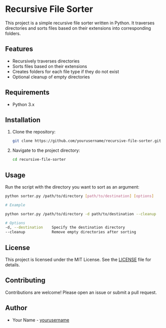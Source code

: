 # Recursive File Sorter

This project is a simple recursive file sorter written in Python. It traverses directories and sorts files based on their extensions into corresponding folders.

## Features

- Recursively traverses directories
- Sorts files based on their extensions
- Creates folders for each file type if they do not exist
- Optional cleanup of empty directories

## Requirements

- Python 3.x

## Installation

1. Clone the repository:
    ```sh
    git clone https://github.com/yourusername/recursive-file-sorter.git
    ```
2. Navigate to the project directory:
    ```sh
    cd recursive-file-sorter
    ```

## Usage

Run the script with the directory you want to sort as an argument:
```sh
python sorter.py /path/to/directory [path/to/destination] [options]

# Example

python sorter.py /path/to/directory -d path/to/destination --cleanup

# Options
-d, --destination    Specify the destination directory
--cleanup            Remove empty directories after sorting

```

## License

This project is licensed under the MIT License. See the [LICENSE](LICENSE) file for details.

## Contributing

Contributions are welcome! Please open an issue or submit a pull request.

## Author

- Your Name - [yourusername](https://github.com/yourusername)
